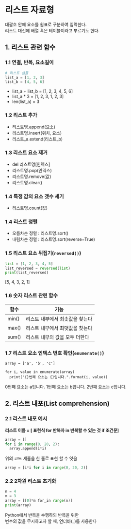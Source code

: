 리스트 자료형
===

대괄호 안에 요소를 쉼표로 구분하여 입력한다.   
리스트 대신에 배열 혹은 테이블이라고 부르기도 한다. 
   
## 1. 리스트 관련 함수
### 1.1 연결, 반복, 요소길이
```python
# 리스트 샘플
list_a = [1, 2, 3]
list_b = [4, 5, 6]
```
- list_a + list_b = [1, 2, 3, 4, 5, 6]
- list_a * 3 = [1, 2, 3, 1, 2, 3]
- len(list_a) = 3

### 1.2 리스트 추가
- 리스트명.append(요소)
- 리스트명.insert(위치, 요소)
- 리스트_a.extend(리스트_b)

### 1.3 리스트 요소 제거
- del 리스트명[인덱스]
- 리스트명.pop(인덱스)
- 리스트명.remove(값)
- 리스트명.clear()

### 1.4 특정 값의 요소 갯수 세기
- 리스트명.count(값)

### 1.4 리스트 정렬
- 오름차순 정렬 : 리스트명.sort()
- 내림차순 정렬 : 리스트명.sort(reverse=True)

### 1.5 리스트 요소 뒤집기(`reversed()`)
```python
list = [1, 2, 3, 4, 5]
list_reversed = reversed(list)
print(list_reversed)
```
[5, 4, 3, 2, 1]


### 1.6 숫자 리스트 관련 함수
| 함수 | 기능 |
| -- | -- |
| min() | 리스트 내부에서 최솟값을 찾는다 |
| max() | 리스트 내부에서 최댓값을 찾는다 |
| sum() | 리스트 내부의 값을 모두 더한다 |

### 1.7 리스트 요소 인덱스 번호 확인(`enumerate()`)
```
array = ['a', 'b', 'c']

for i, value in enumerate(array)
  print("{}번째 요소는 {}입니다.".format(i, value))
```
0번째 요소는 a입니다.
1번째 요소는 b입니다.
2번째 요소는 c입니다.


## 2. 리스트 내포(List comprehension)
### 2.1 리스트 내포 예시
**리스트 이름 = [ 표현식 for 반복자 in 반복할 수 있는 것 if 조건문]**


```python
array = []
for i in range(0, 20, 2):
  array.append(i*i)
```

위의 코드 세줄을 한 줄로 표현 할 수 잇음
```python
array = [i*i for i in range(0, 20, 2)]
```

### 2.2 2차원 리스트 초기화
```python
n = 4
m = 3
array = [[0]*m for_in range(n)]
print(array)
```
Python에서 반복을 수행하되 반복을 위한   
변수의 값을 무시하고자 할 때, 언더바(_)를 사용한다

